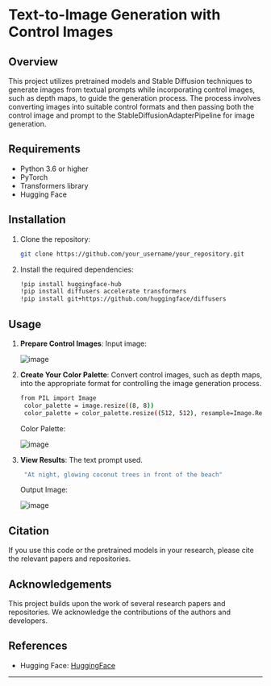 # Text-to-Image Generation with Control Images 

## Overview
This project utilizes pretrained models and Stable Diffusion techniques to generate images from textual prompts while incorporating control images, such as depth maps, to guide the generation process. The process involves converting images into suitable control formats and then passing both the control image and prompt to the StableDiffusionAdapterPipeline for image generation.

## Requirements
- Python 3.6 or higher
- PyTorch
- Transformers library
- Hugging Face 

## Installation
1. Clone the repository:
   ```bash
   git clone https://github.com/your_username/your_repository.git
   ```

2. Install the required dependencies:
   ```bash
   !pip install huggingface-hub
   !pip install diffusers accelerate transformers
   !pip install git+https://github.com/huggingface/diffusers
   ```

## Usage
1. **Prepare Control Images**:
   Input image:
   
   ![image](https://github.com/Horizon-369/Text-To-Image-Using-Control-Images/assets/124186027/90e5d410-d8bc-4be5-a5f4-28ce6711c3e5)


3. **Create Your Color Palette**:
   Convert control images, such as depth maps, into the appropriate format for controlling the image generation process.
   ```bash
   from PIL import Image
    color_palette = image.resize((8, 8))
    color_palette = color_palette.resize((512, 512), resample=Image.Resampling.NEAREST)
   ```
   Color Palette:
   
   ![image](https://github.com/Horizon-369/Text-To-Image-Using-Control-Images/assets/124186027/25ce8944-453e-4978-a886-0a8d84828988)


5. **View Results**:
   The text prompt used.
   ```bash
    "At night, glowing coconut trees in front of the beach"
   ```
   Output Image:
   
   ![image](https://github.com/Horizon-369/Text-To-Image-Using-Control-Images/assets/124186027/3321f3c1-c36b-400d-b6a0-a2dca1a2ce60)



## Citation
If you use this code or the pretrained models in your research, please cite the relevant papers and repositories.

## Acknowledgements
This project builds upon the work of several research papers and repositories. We acknowledge the contributions of the authors and developers.

## References
- Hugging Face: [HuggingFace]([https://github.com/huggingface/datasets](https://huggingface.co/docs/diffusers/en/api/pipelines/stable_diffusion/adapter))

--- 
